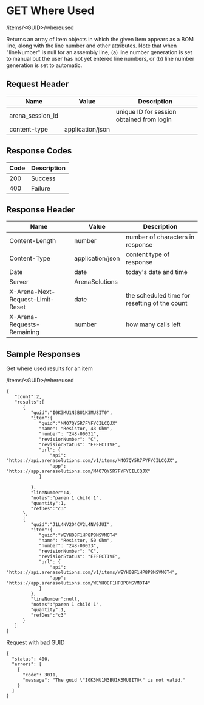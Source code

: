 # GET Where Used
/items/&lt;GUID&gt;/whereused

Returns an array of Item objects in which the given Item appears as a BOM line, along with the line number and other attributes. Note that when "lineNumber" is null for an assembly line, \(a\) line number generation is set to manual but the user has not yet entered line numbers, or \(b\) line number generation is set to automatic.

## Request Header

| Name  | Value  | Description  |
|  --- |  --- |  --- | 
| arena_session_id  |   | unique ID for session obtained from login  |
| content-type  | application/json  |   |

## Response Codes

| Code  | Description  |
|  --- |  --- | 
| 200  | Success  |
| 400  | Failure  |

## Response Header

| Name  | Value  | Description  |
|  --- |  --- |  --- | 
| Content-Length  | number  | number of characters in response  |
| Content-Type  | application/json  | content type of response  |
| Date  | date  | today's date and time  |
| Server  | ArenaSolutions  |   |
| X-Arena-Next-Request-Limit-Reset   | date  | the scheduled time for resetting of the count  |
| X-Arena-Requests-Remaining   | number  | how many calls left  |

## Sample Responses
Get where used results for an item

/items/&lt;GUID&gt;/whereused

```
{  
   "count":2,
   "results":[  
      {  
         "guid":"I0K3MU1N3BU1K3MU8IT0",
         "item":{  
            "guid":"M4O7QY5R7FYFYCILCQJX"
            "name": "Resistor, 43 Ohm",
            "number": "248-00031",
            "revisionNumber": "C",
            "revisionStatus": "EFFECTIVE",
            "url": {
                "api": "https://api.arenasolutions.com/v1/items/M4O7QY5R7FYFYCILCQJX",
                "app": "https://app.arenasolutions.com/M4O7QY5R7FYFYCILCQJX" 
            }

         },
         "lineNumber":4,
         "notes":"paren 1 child 1",
         "quantity":1,
         "refDes":"c3"
      },
      {  
         "guid":"J1L4NV2O4CV2L4NV9JUI",
         "item":{  
            "guid":"WEYH08F1HP8P8MSVM0T4"
            "name": "Resistor, 50 Ohm",
            "number": "248-00033",
            "revisionNumber": "C",
            "revisionStatus": "EFFECTIVE",
            "url": {
                "api": "https://api.arenasolutions.com/v1/items/WEYH08F1HP8P8MSVM0T4",
                "app": "https://app.arenasolutions.com/WEYH08F1HP8P8MSVM0T4" 
            }
         },
         "lineNumber":null,
         "notes":"paren 1 child 1",
         "quantity":1,
         "refDes":"c3"
      }
   ]
}
```
Request with bad GUID

```
{
  "status": 400,
  "errors": [
    {
      "code": 3011,
      "message": "The guid \"I0K3MU1N3BU1K3MU8IT0\" is not valid."
    }
  ]
}
```
